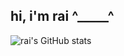 ## hi, i'm rai ^_____^

![rai's GitHub stats](https://github-readme-stats-eta-seven-55.vercel.app/api?username=reniar-g&show_icons=true&theme=github_dark&rank_icon=github&custom_title=my%20stats!%20(●'◡'●)&card_width=400)
<!--
**reniar-g/reniar-g** is a ✨ _special_ ✨ repository because its `README.md` (this file) appears on your GitHub profile.

Here are some ideas to get you started:

- 🔭 I’m currently working on ...
- 🌱 I’m currently learning ...
- 👯 I’m looking to collaborate on ...
- 🤔 I’m looking for help with ...
- 💬 Ask me about ...
- 📫 How to reach me: ...
- 😄 Pronouns: ...
- ⚡ Fun fact: ...
-->
